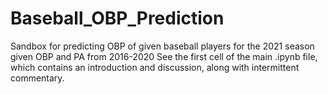 # Baseball_OBP_Prediction
Sandbox for predicting OBP of given baseball players for the 2021 season given OBP and PA from 2016-2020
See the first cell of the main .ipynb file, which contains an introduction and discussion, along with intermittent commentary.
